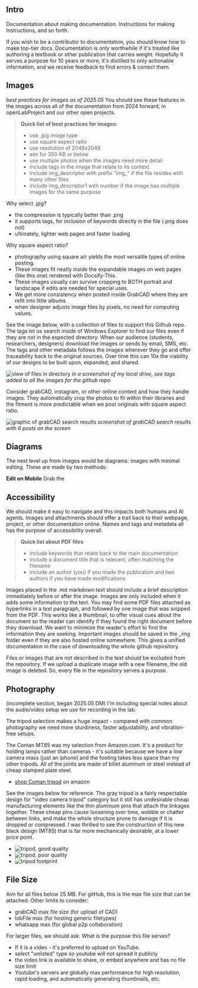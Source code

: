 ## Intro

Documentation about making documentation. Instructions for making Instructions, and so forth.

If you wish to be a contributor to documentation, you should know how to make top-tier docs.   Documentation is only worthwhile if it's treated like authoring a textbook or other publication that carries weight.  Hopefully it serves a purpose for 10 years or more, it's distilled to only actionable information, and we receive feedback to find errors & correct them.

## Images
_best practices for images as of 2025.05_
You should see these features in the images across all of the documentation from 2024 forward, in openLabProject and our other open projects.

>
> **Quick list of best practices for images:**
> * use .jpg image type
> * use square aspect ratio
> * use resolution of 2048x2048
> * aim for 350 KB or below
> * use multiple photos when the images need more detail
> * include tags in the image that relate to its context.
> * include img_descriptor with prefix "img_" if the file resides with many other files
> * include img_descriptor1 with number if the image has multiple images for the same purpose
>


Why select .jpg?
* the compression is typically better than .png
* it supports tags, for inclusion of keywords directly in the file (.png does not)
* ultimately, lighter web pages and faster loading

Why square aspect ratio?
* photography using square a/r yields the most versatile types of online posting.
* These images fit neatly inside the expandable images on web pages (like this one) rendered with Docsify-This.
* These images usually can survive cropping to BOTH portrait and landscape if edits are needed for special uses.
* We get more consistency when posted inside GrabCAD where they are refit into little albums
* when designer adjusts image files by pixels, no need for computing values.

See the image below, with a collection of files to support this Github repo.  The tags let us search inside of Windows Explorer to find our files even if they are not in the expected directory.  When our audience (students, researchers, designers) download the images or sends by email, SMS, etc.  The tags and other metadata follows the images wherever they go and offer traceability back to the original sources.  Over time this can 10x the viability of our designs to be built upon, expanded, and shared.

![view of files in directory](img/img_meta1.jpg)
_in a screenshot of my local drive, see tags added to all the images for the github repo_

Consider grabCAD, instagram, or other online content and how they handle images. They automatically crop the photos to fit within their libraries and the fitment is more predictable when we post originals with square aspect ratio.

![graphic of grabCAD search results](img/img_meta2.jpg)
_screenshot of grabCAD search results with 6 posts on the screen_




## Diagrams
The next level up from images would be diagrams: images with minimal editing.  These are made by two methods:

**Edit on Mobile**
Grab the 


## Accessibility
We should make it easy to navigate and this impacts both humans and AI agents.  Images and attachments should offer a trail back to their webpage, project, or other documentation online.  Names and tags and metadata all has the purpose of accessibility overall.

>
> **Quick list about PDF files**
> * include keywords that relate back to the main documentation
> * include a document title that is relevant, often matching the filename
> * include an author (you) if you made the publication and two authors if you have made modifications
> 

Images placed in the .md markdown text should include a brief description immediately before or after the image.  Images are only included when it adds some information to the text.  You may find some PDF files attached as hyperlinks in a text paragraph, and followed by one image that was snipped from the PDF.  This works like a thumbnail, to offer visual cues about the document so the reader can identify if they found the right document before they download.  We want to minimize the reader's effort to find the information they are seeking.  Important images should be saved in the _img folder even if they are also hosted online somewhere.  This gives a unified documentation in the case of downloading the whole github repository. 

Files or images that are not described in the text should be excluded from the repository.  If we upload a duplicate image with a new filename, the old image is deleted.  So, every file in the repository serves a purpose.  

## Photography

(incomplete section, began 2025.05 DM) I'm including special notes about the audio/video setup we use for recording in the lab.

The tripod selection makes a huge impact - compared with common photography we need more sturdiness, faster adjustability, and vibration-free setups.

The Coman MT85 was my selection from Amazon.com.  It's a product for holding lamps rather than cameras - it's suitable because we have a low camera mass (just an iphone) and the footing takes less space than my other tripods. All of the joints are made of billet aluminum or steel instead of cheap stamped plate steel.
* [shop Coman tripod](https://amzn.to/3FejyhT) on amazon

See the images below for reference.  The gray tripod is a fairly respectable design for "video camera tripod" category but it still has undesirable cheap manufacturing elements like the thin aluminum pins that attach the linkages together.  These cheap pins cause loosening over time, wobble or chatter between links, and make the whole structure prone to damage if it is dropped or compressed.   I was thrilled to see the construction of this new black design (MT85) that is far more mechanically desirable, at a lower price point.

* ![tripod, good quality](img/img_tripod1.jpg)
* ![tripod, poor quality](img/img_tripod2.jpg)
* ![tripod footprint](img/img_tripod3.jpg)

## File Size

Aim for all files below 25 MB.  For gitHub, this is the max file size that can be attached.  Other limits to consider:
* grabCAD max file size (for upload of CAD)
* lobFile max (for hosting generic filetypes)
* whatsapp max (for global p2p collaboration)

For larger files, we should ask: What is the purpose this file serves?
* If it is a video - it's preferred to upload on YouTube.
* select "unlisted" type so youtube will not spread it publicly
* the video link is available to share, or embed anywhere and has no file size limit
* Youtube's servers are globally max performance for high resolution, rapid loading, and automatically generating thumbnails, etc.
